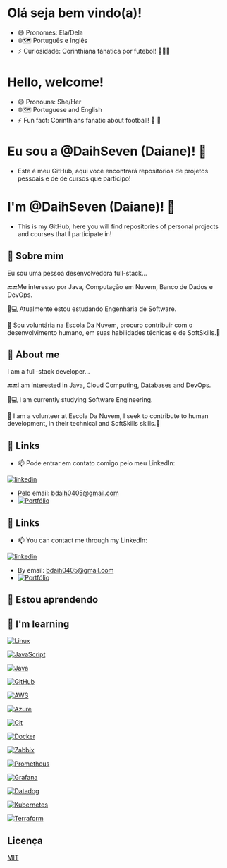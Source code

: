 # Olá seja bem vindo(a)!


- 😄 Pronomes: Ela/Dela
- 🌐🗺️ Português e Inglês
- ⚡ Curiosidade: Corinthiana fánatica por futebol! 🖤🤍🦅

# Hello, welcome!

- 😄 Pronouns: She/Her
- 🌐🗺️ Portuguese and English
- ⚡ Fun fact: Corinthians fanatic about football! 🖤  🦅

  
# Eu sou a @DaihSeven (Daiane)! 👋
- Este é meu GitHub, aqui você encontrará repositórios de projetos pessoais e de de cursos que participo!
# I'm @DaihSeven (Daiane)! 👋
- This is my GitHub, here you will find repositories of personal projects and courses that I participate in!

  
## 🚀 Sobre mim
Eu sou uma pessoa desenvolvedora full-stack...

🔙🔚Me interesso por Java, Computação em Nuvem, Banco de Dados e DevOps.

🧠💻 Atualmente estou estudando Engenharia de Software.

💞️ Sou voluntária na Escola Da Nuvem, procuro contribuir com o desenvolvimento humano, em suas habilidades técnicas e de SoftSkills.💭
## 🚀 About me
I am a full-stack developer...

🔙🔚I am interested in Java, Cloud Computing, Databases and DevOps.

🧠💻 I am currently studying Software Engineering.

💞️ I am a volunteer at Escola Da Nuvem, I seek to contribute to human development, in their technical and SoftSkills skills.💭


## 🔗 Links
- 📫 Pode entrar em contato comigo pelo meu LinkedIn: 

[![linkedin](https://img.shields.io/badge/linkedin-0A66C2?style=for-the-badge&logo=linkedin&logoColor=white)](https://www.linkedin.com/in/daianebarbosak/)
- Pelo email: bdaih0405@gmail.com
- [![Portfólio](https://img.shields.io/badge/portfolio-gray?style=for-the-badge&message=Daiane%20Barbosa&logo=folder&logoColor=white)](https://daihseven.github.io/PortifolioDaiane/)
## 🔗 Links
- 📫 You can contact me through my LinkedIn:

[![linkedin](https://img.shields.io/badge/linkedin-0A66C2?style=for-the-badge&logo=linkedin&logoColor=white)](https://www.linkedin.com/in/daianebarbosak/)
- By email: bdaih0405@gmail.com
- [![Portfólio](https://img.shields.io/badge/portfolio-gray?style=for-the-badge&message=Daiane%20Barbosa&logo=folder&logoColor=white)](https://daihseven.github.io/PortifolioDaiane/)


## 🧠 Estou aprendendo 
## 🧠 I'm learning
[![Linux](https://img.shields.io/badge/linux-kernel-orange?style=for-the-badge&logo=linux&logoColor=white)](https://www.kernel.org/)

[![JavaScript](https://img.shields.io/badge/javascript-%23333333?style=for-the-badge&logo=javascript&logoColor=white)](https://www.javascript.com/) 

[![Java](https://img.shields.io/badge/java-orange?style=for-the-badge&logo=java&logoColor=white)](https://www.oracle.com/java/)

[![GitHub](https://img.shields.io/badge/github-black?style=for-the-badge&logo=github&logoColor=white)](https://github.com/)

[![AWS](https://img.shields.io/badge/aws-orange?style=for-the-badge&logo=aws&logoColor=white)](https://aws.amazon.com/)

[![Azure](https://img.shields.io/badge/microsoft%20azure-blue?style=for-the-badge&logo=microsoft%20azure&logoColor=white)](https://azure.microsoft.com/)

[![Git](https://img.shields.io/badge/git-orange?style=for-the-badge&logo=git&logoColor=white)](https://git-scm.com/)

[![Docker](https://img.shields.io/badge/docker-blue?style=for-the-badge&logo=docker&logoColor=white)](https://www.docker.com/)

[![Zabbix](https://img.shields.io/badge/zabbix-green?style=for-the-badge&logo=zabbix&logoColor=white)](https://www.zabbix.com/)

[![Prometheus](https://img.shields.io/badge/prometheus-blue?style=for-the-badge&logo=prometheus&logoColor=white)](https://prometheus.io/)

[![Grafana](https://img.shields.io/badge/grafana-purple?style=for-the-badge&logo=grafana&logoColor=white)](https://grafana.com/)

[![Datadog](https://img.shields.io/badge/datadog-orange?style=for-the-badge&logo=datadog&logoColor=white)](https://www.datadoghq.com/)

[![Kubernetes](https://img.shields.io/badge/kubernetes-purple?style=for-the-badge&logo=kubernetes&logoColor=white)](https://kubernetes.io/)

[![Terraform](https://img.shields.io/badge/terraform-blue?style=for-the-badge&logo=hashicorp&logoColor=white)](https://www.terraform.io/)



## Licença

[MIT](https://choosealicense.com/licenses/mit/)



<!---
DaihSeven/DaihSeven is a ✨ special ✨ repository because its `README.md` (this file) appears on your GitHub profile.
You can click the Preview link to take a look at your changes.
--->
